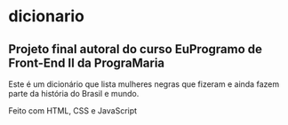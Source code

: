 # dicionario
## Projeto final autoral do curso EuProgramo de Front-End II da PrograMaria

Este é um dicionário que lista mulheres negras que fizeram e ainda fazem parte
da história do Brasil e mundo.

Feito com HTML, CSS e JavaScript
